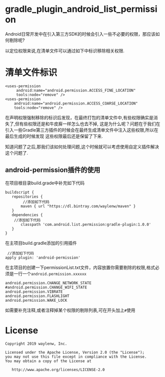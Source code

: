 # gradle_plugin_android_list_permission

Android日常开发中在引入第三方SDK的时候会引入一些不必要的权限，那应该如何剔除呢?

以定位权限来说,在清单文件可以通过如下中标识移除相关权限.

# 清单文件标识
```
<uses-permission
     android:name="android.permission.ACCESS_FINE_LOCATION"
     tools:node="remove" />
<uses-permission
    android:name="android.permission.ACCESS_COARSE_LOCATION"
    tools:node="remove" />
 ```   
    
  
  在声明权限强制移除的标识后发现，在最终打包的清单文件中,有些权限确实是消失了,但有些权限还是和牛皮廯一样怎么也去不掉,
  这是为什么呢？问题在于我们在引入一些Gradle第三方插件的时候会在最终生成清单文件中注入这些权限,所以在最后生成的时候发现
  这些权限最后还是保留了下来.
  
  知道问题了之后,那我们该如何处理问题,这个时候就可以考虑使用自定义插件解决这个问题了.
  
 ## android-permission插件的使用
 在项目根目录build.grade中补充如下代码
 ```
 buildscript {
    repositories {
         //添加如下代码
        maven { url "https://dl.bintray.com/waylenw/maven" }
    }
    dependencies {
     //添加如下代码
        classpath 'com.android.list.permission:gradle-plugin:1.0.0'
    }
}
 ```

在主项目build.gradle添加的引用插件
```
 //添加如下代码
apply plugin: 'android-permission'
```
在主项目的创建一下permissionList.txt文件，内容放置你需要剔除的权限,格式必须是一行一个`android.permission.xxxxxx`
```
android.permission.CHANGE_NETWORK_STATE
#android.permission.CHANGE_WIFI_STATE
android.permission.VIBRATE
android.permission.FLASHLIGHT
android.permission.WAKE_LOCK
```
如需要补充注释,或者注释掉某个权限的剔除列表,可在开头加上`#`使用
# License
```
Copyright 2019 waylenw, Inc.

Licensed under the Apache License, Version 2.0 (the "License");
you may not use this file except in compliance with the License.
You may obtain a copy of the License at

   http://www.apache.org/licenses/LICENSE-2.0

```

    
   
